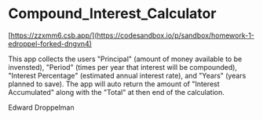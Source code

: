# Compound_Interest_Calculator

[https://zzxmm6.csb.app/](https://codesandbox.io/p/sandbox/homework-1-edroppel-forked-dngvn4)

This app collects the users "Principal" (amount of money available to be invensted), "Period" (times per year that interest will be compounded), "Interest Percentage" (estimated annual interest rate), and "Years" (years planned to save).
The app will auto return the amount of "Interest Accumulated" along with the "Total" at then end of the calculation.

Edward Droppelman
